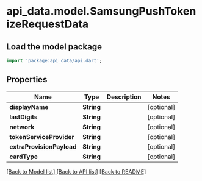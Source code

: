 # api_data.model.SamsungPushTokenizeRequestData

## Load the model package
```dart
import 'package:api_data/api.dart';
```

## Properties
Name | Type | Description | Notes
------------ | ------------- | ------------- | -------------
**displayName** | **String** |  | [optional] 
**lastDigits** | **String** |  | [optional] 
**network** | **String** |  | [optional] 
**tokenServiceProvider** | **String** |  | [optional] 
**extraProvisionPayload** | **String** |  | [optional] 
**cardType** | **String** |  | [optional] 

[[Back to Model list]](../README.md#documentation-for-models) [[Back to API list]](../README.md#documentation-for-api-endpoints) [[Back to README]](../README.md)



